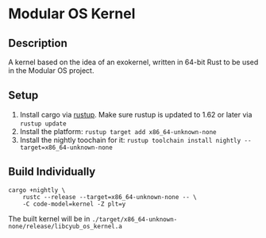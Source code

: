 # Modular OS Kernel

## Description

A kernel based on the idea of an exokernel, written in 64-bit Rust to be used in the Modular OS project.

## Setup

1. Install cargo via [rustup](https://www.rust-lang.org/tools/install). Make sure rustup is updated to 1.62 or later via `rustup update`
2. Install the platform: `rustup target add x86_64-unknown-none`
3. Install the nightly toochain for it: `rustup toolchain install nightly --target=x86_64-unknown-none`

## Build Individually

```
cargo +nightly \
    rustc --release --target=x86_64-unknown-none -- \
    -C code-model=kernel -Z plt=y
```

The built kernel will be in `./target/x86_64-unknown-none/release/libcyub_os_kernel.a`

